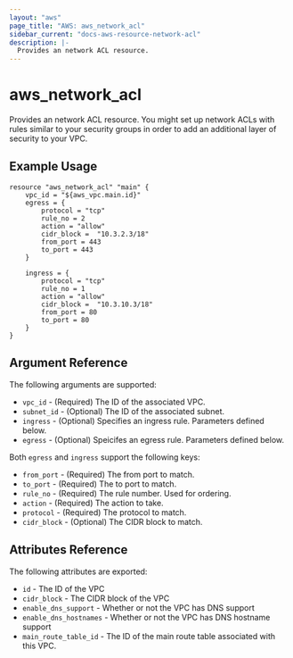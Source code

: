 ```yaml
---
layout: "aws"
page_title: "AWS: aws_network_acl"
sidebar_current: "docs-aws-resource-network-acl"
description: |-
  Provides an network ACL resource.
---
```


# aws\_network\_acl

Provides an network ACL resource. You might set up network ACLs with rules similar
to your security groups in order to add an additional layer of security to your VPC.

## Example Usage

```
resource "aws_network_acl" "main" {
	vpc_id = "${aws_vpc.main.id}"
	egress = {
		protocol = "tcp"
		rule_no = 2
		action = "allow"
		cidr_block =  "10.3.2.3/18"
		from_port = 443
		to_port = 443
	}

	ingress = {
		protocol = "tcp"
		rule_no = 1
		action = "allow"
		cidr_block =  "10.3.10.3/18"
		from_port = 80
		to_port = 80
	}
}
```

## Argument Reference

The following arguments are supported:

* `vpc_id` - (Required) The ID of the associated VPC.
* `subnet_id` - (Optional) The ID of the associated subnet.
* `ingress` - (Optional) Specifies an ingress rule. Parameters defined below.
* `egress` - (Optional) Speicifes an egress rule. Parameters defined below.

Both `egress` and `ingress` support the following keys:

* `from_port` - (Required) The from port to match.
* `to_port` - (Required) The to port to match.
* `rule_no` - (Required) The rule number. Used for ordering.
* `action` - (Required) The action to take.
* `protocol` - (Required) The protocol to match.
* `cidr_block` - (Optional) The CIDR block to match.

## Attributes Reference

The following attributes are exported:

* `id` - The ID of the VPC
* `cidr_block` - The CIDR block of the VPC
* `enable_dns_support` - Whether or not the VPC has DNS support
* `enable_dns_hostnames` - Whether or not the VPC has DNS hostname support
* `main_route_table_id` - The ID of the main route table associated with
     this VPC.
